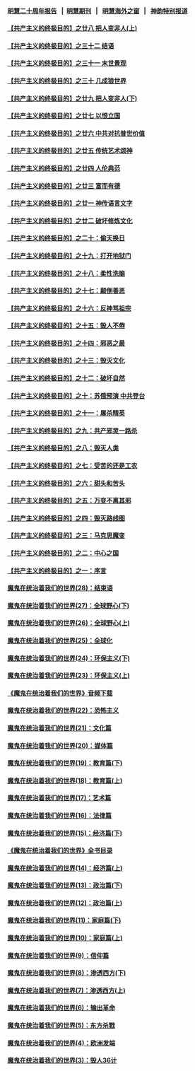 #### [明慧二十周年报告](https://github.com/gfw-breaker/mh-reports/blob/master/README.md?t=07191101) &nbsp;&nbsp;|&nbsp;&nbsp;[明慧期刊](https://github.com/gfw-breaker/mh-qikan) &nbsp;&nbsp;|&nbsp;&nbsp; [明慧海外之窗](https://github.com/gfw-breaker/mh-news/blob/master/README.md?t=07191101) &nbsp;&nbsp;|&nbsp;&nbsp; [神韵特别报道](https://github.com/gfw-breaker/mh-news/blob/master/shenyun.md?t=07191101) 

#### [【共产主义的终极目的】之廿八 把人变非人(上)](../pages/nsc422/n11340492.md?t=07191101) 

#### [【共产主义的终极目的】之三十二 结语](../pages/nsc422/n11360535.md?t=07191101) 

#### [【共产主义的终极目的】之三十一 末世景观](../pages/nsc422/n11351129.md?t=07191101) 

#### [【共产主义的终极目的】之三十 几成狼世界](../pages/nsc422/n11348280.md?t=07191101) 

#### [【共产主义的终极目的】之廿九 把人变非人(下)](../pages/nsc422/n11344140.md?t=07191101) 

#### [【共产主义的终极目的】之廿七 以恨立国](../pages/nsc422/n11336944.md?t=07191101) 

#### [【共产主义的终极目的】之廿六 中共对抗普世价值](../pages/nsc422/n11324785.md?t=07191101) 

#### [【共产主义的终极目的】之廿五 传统艺术颂神](../pages/nsc422/n11296396.md?t=07191101) 

#### [【共产主义的终极目的】之廿四 人伦典范](../pages/nsc422/n11296397.md?t=07191101) 

#### [【共产主义的终极目的】之廿三 富而有德](../pages/nsc422/n11283598.md?t=07191101) 

#### [【共产主义的终极目的】之廿一 神传语言文字](../pages/nsc422/n11263265.md?t=07191101) 

#### [【共产主义的终极目的】之廿二 破坏修炼文化](../pages/nsc422/n11245728.md?t=07191101) 

#### [【共产主义的终极目的】之二十：偷天换日](../pages/nsc422/n11238846.md?t=07191101) 

#### [【共产主义的终极目的】之十九：打开地狱门](../pages/nsc422/n11206376.md?t=07191101) 

#### [【共产主义的终极目的】之十八：柔性洗脑](../pages/nsc422/n11199994.md?t=07191101) 

#### [【共产主义的终极目的】之十七：颠倒善恶](../pages/nsc422/n11179782.md?t=07191101) 

#### [【共产主义的终极目的】之十六：反神骂祖宗](../pages/nsc422/n11166798.md?t=07191101) 

#### [【共产主义的终极目的】之十五：毁人不倦](../pages/nsc422/n11166792.md?t=07191101) 

#### [【共产主义的终极目的】之十四：邪恶之最](../pages/nsc422/n11150249.md?t=07191101) 

#### [【共产主义的终极目的】之十三：毁灭文化](../pages/nsc422/n11135227.md?t=07191101) 

#### [【共产主义的终极目的】之十二：破坏自然](../pages/nsc422/n11135214.md?t=07191101) 

#### [【共产主义的终极目的】之十：苏俄预演 中共登台](../pages/nsc422/n11118424.md?t=07191101) 

#### [【共产主义的终极目的】之十一：屠杀精英](../pages/nsc422/n11118442.md?t=07191101) 

#### [【共产主义的终极目的】之九：共产邪灵一路杀](../pages/nsc422/n11114139.md?t=07191101) 

#### [【共产主义的终极目的】之八：毁灭人类](../pages/nsc422/n11108503.md?t=07191101) 

#### [【共产主义的终极目的】之七：受苦的还是工农](../pages/nsc422/n11101809.md?t=07191101) 

#### [【共产主义的终极目的】之六：甜头和苦头](../pages/nsc422/n11096971.md?t=07191101) 

#### [【共产主义的终极目的】之五：万变不离其邪](../pages/nsc422/n11091285.md?t=07191101) 

#### [【共产主义的终极目的】之四：毁灭路线图](../pages/nsc422/n11086284.md?t=07191101) 

#### [【共产主义的终极目的】之三：马克思魔变](../pages/nsc422/n11061941.md?t=07191101) 

#### [【共产主义的终极目的】之二：中心之国](../pages/nsc422/n11047728.md?t=07191101) 

#### [【共产主义的终极目的】之一：序言](../pages/nsc422/n11086077.md?t=07191101) 

#### [魔鬼在统治着我们的世界(28)：结束语](../pages/nsc422/n10936246.md?t=07191101) 

#### [魔鬼在统治着我们的世界(27)：全球野心(下)](../pages/nsc422/n10928319.md?t=07191101) 

#### [魔鬼在统治着我们的世界(26)：全球野心(上)](../pages/nsc422/n10900318.md?t=07191101) 

#### [魔鬼在统治着我们的世界(25)：全球化](../pages/nsc422/n10788205.md?t=07191101) 

#### [魔鬼在统治着我们的世界(24)：环保主义(下)](../pages/nsc422/n10695307.md?t=07191101) 

#### [魔鬼在统治着我们的世界(23)：环保主义(上)](../pages/nsc422/n10688613.md?t=07191101) 

#### [《魔鬼在统治着我们的世界》音频下载](../pages/nsc422/n10635553.md?t=07191101) 

#### [魔鬼在统治着我们的世界(22)：恐怖主义](../pages/nsc422/n10614727.md?t=07191101) 

#### [魔鬼在统治着我们的世界(21)：文化篇](../pages/nsc422/n10597706.md?t=07191101) 

#### [魔鬼在统治着我们的世界(20)：媒体篇](../pages/nsc422/n10586579.md?t=07191101) 

#### [魔鬼在统治着我们的世界(19)：教育篇(下)](../pages/nsc422/n10564808.md?t=07191101) 

#### [魔鬼在统治着我们的世界(18)：教育篇(上)](../pages/nsc422/n10526970.md?t=07191101) 

#### [魔鬼在统治着我们的世界(17)：艺术篇](../pages/nsc422/n10499093.md?t=07191101) 

#### [魔鬼在统治着我们的世界(16)：法律篇](../pages/nsc422/n10485969.md?t=07191101) 

#### [魔鬼在统治着我们的世界(15)：经济篇(下)](../pages/nsc422/n10469975.md?t=07191101) 

#### [《魔鬼在统治着我们的世界》全书目录](../pages/nsc422/n10464261.md?t=07191101) 

#### [魔鬼在统治着我们的世界(14)：经济篇(上)](../pages/nsc422/n10457370.md?t=07191101) 

#### [魔鬼在统治着我们的世界(13)：政治篇(下)](../pages/nsc422/n10448270.md?t=07191101) 

#### [魔鬼在统治着我们的世界(12)：政治篇(上)](../pages/nsc422/n10444576.md?t=07191101) 

#### [魔鬼在统治着我们的世界(11)：家庭篇(下)](../pages/nsc422/n10440961.md?t=07191101) 

#### [魔鬼在统治着我们的世界(10)：家庭篇(上)](../pages/nsc422/n10435448.md?t=07191101) 

#### [魔鬼在统治着我们的世界(9)：信仰篇](../pages/nsc422/n10432159.md?t=07191101) 

#### [魔鬼在统治着我们的世界(8)：渗透西方(下)](../pages/nsc422/n10429603.md?t=07191101) 

#### [魔鬼在统治着我们的世界(7)：渗透西方(上)](../pages/nsc422/n10426013.md?t=07191101) 

#### [魔鬼在统治着我们的世界(6)：输出革命](../pages/nsc422/n10421536.md?t=07191101) 

#### [魔鬼在统治着我们的世界(5)：东方杀戮](../pages/nsc422/n10417707.md?t=07191101) 

#### [魔鬼在统治着我们的世界(4)：欧洲发端](../pages/nsc422/n10414890.md?t=07191101) 

#### [魔鬼在统治着我们的世界(3)：毁人36计](../pages/nsc422/n10411583.md?t=07191101) 

